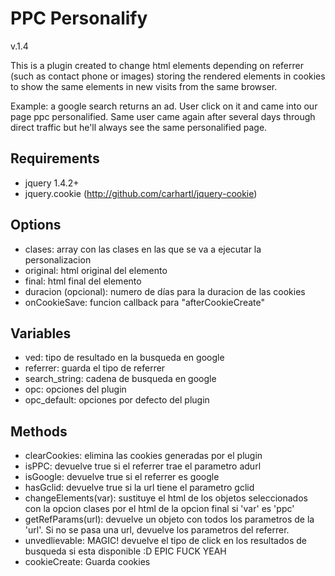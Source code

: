 PPC Personalify
===============

v.1.4

This is a plugin created to change html elements depending on referrer (such as contact phone or images) storing the rendered elements in cookies to show the same elements in new visits from the same browser.

Example: a google search returns an ad. User click on it and came into our page ppc personalified. Same user came again after several days through direct traffic but he'll always see the same personalified page.

## Requirements ##

- jquery 1.4.2+
- jquery.cookie (http://github.com/carhartl/jquery-cookie)
	
## Options ##
- clases:				array con las clases en las que se va a ejecutar la personalizacion
- original:				html original del elemento
- final:				html final del elemento
- duracion (opcional):	numero de días para la duracion de las cookies
- onCookieSave:			funcion callback para "afterCookieCreate"

## Variables ##
- ved:					tipo de resultado en la busqueda en google
- referrer:				guarda el tipo de referrer
- search_string:		cadena de busqueda en google
- opc:					opciones del plugin
- opc_default:			opciones por defecto del plugin
	
## Methods ##
- clearCookies:			elimina las cookies generadas por el plugin
- isPPC:				devuelve true si el referrer trae el parametro adurl
- isGoogle:				devuelve true si el referrer es google
- hasGclid:				devuelve true si la url tiene el parametro gclid
- changeElements(var):	sustituye el html de los objetos seleccionados con la opcion clases por el html de la opcion final si 'var' es 'ppc'
- getRefParams(url):	devuelve un objeto con todos los parametros de la 'url'. Si no se pasa una url, devuelve los parametros del referrer.
- unvedlievable:		MAGIC! devuelve el tipo de click en los resultados de busqueda si esta disponible :D EPIC FUCK YEAH
- cookieCreate:			Guarda cookies
